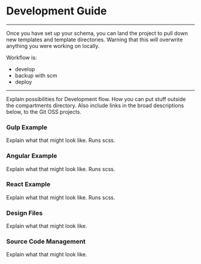 # Development Guide

---

Once you have set up your schema, you can land the project to pull down new templates and template directories. Warning that this will overwrite anything you were working on locally. 

Workflow is:
- develop
- backup with scm
- deploy

---

Explain possibilities for Development flow. How you can put stuff outside the compartments directory.
Also include links in the broad descriptions below, to the Git OSS projects.

### Gulp Example
Explain what that might look like.
Runs scss.

### Angular Example
Explain what that might look like.
Runs scss.

### React Example
Explain what that might look like.
Runs scss.

### Design Files
Explain what that might look like.

### Source Code Management
Explain what that might look like.
